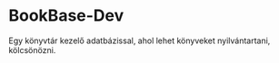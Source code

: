 # BookBase-Dev
 Egy könyvtár kezelő adatbázissal, ahol lehet könyveket nyilvántartani, kölcsönözni.
